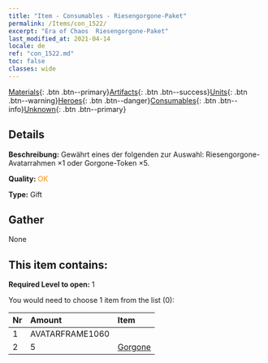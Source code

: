 ```yaml
---
title: "Item - Consumables - Riesengorgone-Paket"
permalink: /Items/con_1522/
excerpt: "Era of Chaos  Riesengorgone-Paket"
last_modified_at: 2021-04-14
locale: de
ref: "con_1522.md"
toc: false
classes: wide
---
```

 [Materials](/de/Items/){: .btn .btn--primary}[Artifacts](/de/Items/Artifacts/){: .btn .btn--success}[Units](/de/Items/Units/){: .btn .btn--warning}[Heroes](/de/Items/Heroes/){: .btn .btn--danger}[Consumables](/de/Items/Consumables/){: .btn .btn--info}[Unknown](/de/Items/Unknown/){: .btn .btn--primary}

## Details
 **Beschreibung:** Gewährt eines der folgenden zur Auswahl: Riesengorgone-Avatarrahmen ×1 oder Gorgone-Token ×5.

 **Quality:** <span style="color: #FF8C00">OK</span>

 **Type:** Gift

## Gather

  None

## This item contains:

 **Required Level to open:** 1

 You would need to choose 1 item from the list (0):

  | Nr | Amount |     Item    |
  |:---|:-------|:------------|
  | 1 | AVATARFRAME1060 | 
  | 2 | 5 | [Gorgone](/de/Items/unt_257/) | 
